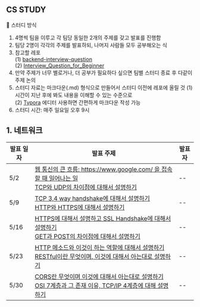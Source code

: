 ## CS STUDY

📌 스터디 방식

1. 4명씩 팀을 이루고 각 팀당 동일한 2개의 주제를 갖고 발표를 진행함
2. 팀당 2명이 각각의 주제를 발표하되, 나머지 사람들 모두 공부해오는 식
3. 참고할 레포<br />
   (1) [backend-interview-question](https://github.com/ksundong/backend-interview-question)<br />
   (2) [Interview_Question_for_Beginner](https://github.com/JaeYeopHan/Interview_Question_for_Beginner/tree/master/OS)
4. 만약 주제가 너무 별로거나, 더 공부가 필요하다 싶으면 팀별 스터디 종료 후 다같이 주제 논의
5. 스터디 자료는 마크다운(.md) 형식으로 만들어서 스터디 이전에 레포에 올릴 것
   (1) 시간이 지난 후에 봐도 내용을 이해할 수 있는 수준으로<br />
   (2) [Typora](https://typora.io) 에디터 사용하면 간편하게 마크다운 작성 가능<br />
6. 스터디 시간: 매주 일요일 오후 9시

## 1. 네트워크

| 발표 일자 | 발표 주제                                                                                                                                                                                                                                                                                                   | 발표자 |
| --------- | ----------------------------------------------------------------------------------------------------------------------------------------------------------------------------------------------------------------------------------------------------------------------------------------------------------- | ------ |
| 5/2       | [웹 통신의 큰 흐름: https://www.google.com/ 을 접속할 때 일어나는 일](https://github.com/ksundong/backend-interview-question#%EB%84%A4%ED%8A%B8%EC%9B%8C%ED%81%AC)<br />[TCP와 UDP의 차이점에 대해서 설명하기](https://github.com/ksundong/backend-interview-question#%EB%84%A4%ED%8A%B8%EC%9B%8C%ED%81%AC) | --     |
| 5/9       | [TCP 3,4 way handshake에 대해서 설명하기](https://github.com/ksundong/backend-interview-question#%EB%84%A4%ED%8A%B8%EC%9B%8C%ED%81%AC)<br /> [HTTP와 HTTPS에 대해서 설명하기](https://github.com/ksundong/backend-interview-question#%EB%84%A4%ED%8A%B8%EC%9B%8C%ED%81%AC)                                  | --     |
| 5/16      | [HTTPS에 대해서 설명하고 SSL Handshake에 대해서 설명하기](https://github.com/ksundong/backend-interview-question#%EB%84%A4%ED%8A%B8%EC%9B%8C%ED%81%AC)<br />[GET과 POST의 차이점에 대해서 설명하기](https://github.com/ksundong/backend-interview-question#%EB%84%A4%ED%8A%B8%EC%9B%8C%ED%81%AC)            | --     |
| 5/23      | [HTTP 메소드와 이것이 하는 역할에 대해서 설명하기](https://github.com/ksundong/backend-interview-question#%EB%84%A4%ED%8A%B8%EC%9B%8C%ED%81%AC)<br />[RESTful이란 무엇이며, 이것에 대해서 아는대로 설명하기](https://github.com/ksundong/backend-interview-question#%EB%84%A4%ED%8A%B8%EC%9B%8C%ED%81%AC)   | --     |
| 5/30      | [CORS란 무엇이며 이것에 대해서 아는대로 설명하기](https://github.com/ksundong/backend-interview-question#%EB%84%A4%ED%8A%B8%EC%9B%8C%ED%81%AC)<br />[OSI 7계층과 그 존재 이유, TCP/IP 4계층에 대해 설명하기](https://github.com/ksundong/backend-interview-question#%EB%84%A4%ED%8A%B8%EC%9B%8C%ED%81%AC)   | --     |  | -- |
